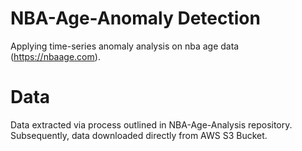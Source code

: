 # NBA-Age-Anomaly Detection
Applying time-series anomaly analysis on nba age data (https://nbaage.com).

# Data
Data extracted via process outlined in NBA-Age-Analysis repository. Subsequently, data downloaded directly from AWS S3 Bucket.
